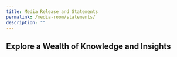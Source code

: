 ```yaml
---
title: Media Release and Statements
permalink: /media-room/statements/
description: ""
---
```

## Explore a Wealth of Knowledge and Insights